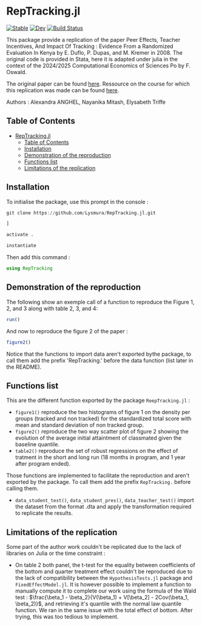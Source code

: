 # RepTracking.jl

[![Stable](https://img.shields.io/badge/docs-stable-blue.svg)](https://Lysmura.github.io/RepTracking.jl/stable/)
[![Dev](https://img.shields.io/badge/docs-dev-blue.svg)](https://Lysmura.github.io/RepTracking.jl/dev/)
[![Build Status](https://github.com/Lysmura/RepTracking.jl/actions/workflows/CI.yml/badge.svg?branch=master)](https://github.com/Lysmura/RepTracking.jl/actions/workflows/CI.yml?query=branch%3Amaster)

This package provide a replication of the paper Peer Effects, Teacher Incentives, And Impact Of Tracking : Evidence From a Randomized Evaluation In Kenya by E. Duflo, P. Dupas, and M. Kremer in 2008. The original code is provided in Stata, here it is adapted under julia in the context of the 2024/2025 Computational Economics of Sciences Po by F. Oswald. 

The original paper can be found [here](https://www.nber.org/system/files/working_papers/w14475/w14475.pdf).
Ressource on the course for which this replication was made can be found [here](https://floswald.github.io/NumericalMethods/).

Authors : Alexandra ANGHEL, Nayanika Mitash, Elysabeth Triffe
## Table of Contents

- [RepTracking.jl](#RepTrackingjl)
  - [Table of Contents](#table-of-contents)
  - [Installation](#installation)
  - [Demonstration of the reproduction](#Demonstration-of-the-reproduction)
  - [Functions list](#functions-list)
  - [Limitations of the replication](#Limitations-of-the-replication)

## Installation

To initialise the package, use this prompt in the console : 

```julia
git clone https://github.com/Lysmura/RepTracking.jl.git

]

activate .

instantiate
```

Then add this command :
```julia
using RepTracking
```

## Demonstration of the reproduction

The following show an exemple call of a function to reproduce the Figure 1, 2, and 3 along with table 2, 3, and 4:
```julia
run()
```

And now to reproduce the figure 2 of the paper :
```julia
figure2()
```

Notice that the functions to import data aren't exported bythe package, to call them add the prefix 'RepTracking.' before the data function (list later in the README).

## Functions list
This are the different function exported by the package `ReepTracking.jl` :
* `figure1()` reproduce the two histograms of figure 1 on the density per groups (tracked and non tracked) for the standardized total score with mean and standard deviation of non tracked group.
* `figure2()` reproduce the two way scatter plot of figure 2 showing the evolution of the average initial attaintment of classmated given the baseline quantile.
* `table2()` reproduce the set of robust regressions on the effect of tratment in the short and long run (18 months in program, and 1 year after program ended).

Those functions are implemented to facilitate the reproduction and aren't exported by the package. To call them add the prefix `RepTracking.` before calling them.
* `data_student_test()`, `data_student_pres()`, `data_teacher_test()` import the dataset from the format .dta and apply the transformation required to replicate the results.

## Limitations of the replication
Some part of the author work couldn't be replicated due to the lack of libraries on Julia or the time constraint :
* On table 2 both panel, the t-test for the equality between coefficients of the bottom and quarter treatment effect couldn't be reproduced due to the lack of compatibility between the `HypothesisTests.jl` package and `FixedEffectModel.jl`. It is however possible to implement a function to manually compute it to complete our work using the formula of the Wald test : $\frac{\beta_1 - \beta_2}{V(\beta_1) + V[\beta_2] - 2Cov(\beta_1, \beta_2)}$, and retrieving it's quantile with the normal law quantile function. We ran in the same issue with the total effect of bottom. After trying, this was too tedious to implement.